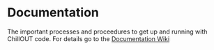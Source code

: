 # Documentation
The important processes and proceedures to get up and running with ChillOUT code. For details go to the [Documentation Wiki](https://github.com/MTHSRoboticsClub/Documentation/wiki)
